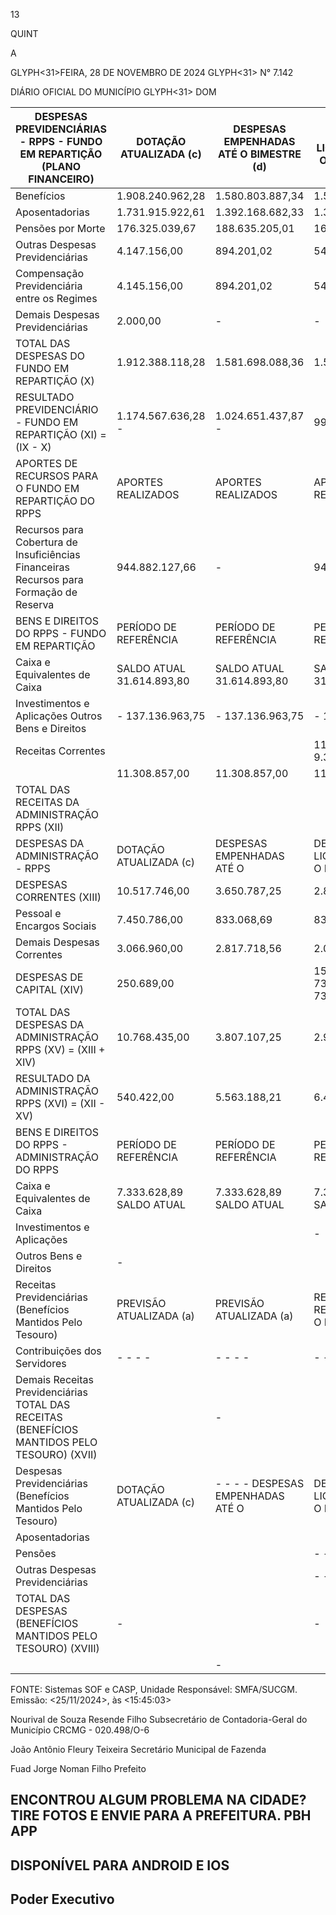 <!-- image -->

13

QUINT

A

GLYPH<31>FEIRA, 28 DE NOVEMBRO DE 2024 GLYPH<31> N° 7.142

DIÁRIO OFICIAL DO MUNICÍPIO GLYPH<31> DOM

| DESPESAS PREVIDENCIÁRIAS - RPPS - FUNDO EM REPARTIÇÃO (PLANO  FINANCEIRO)                       | DOTAÇÃO ATUALIZADA  (c)                                                                                                                                                                                                                                                                                    | DESPESAS  EMPENHADAS ATÉ O  BIMESTRE (d)                                                                                                                                                                                                                                                                   | DESPESAS LIQUIDADAS  ATÉ O BIMESTRE (e)                                                                                                                                                                                                                                                                    | DESPESAS PAGAS ATÉ O  BIMESTRE (f)                                                                                                                                                                                                                                                                         |
|-------------------------------------------------------------------------------------------------|------------------------------------------------------------------------------------------------------------------------------------------------------------------------------------------------------------------------------------------------------------------------------------------------------------|------------------------------------------------------------------------------------------------------------------------------------------------------------------------------------------------------------------------------------------------------------------------------------------------------------|------------------------------------------------------------------------------------------------------------------------------------------------------------------------------------------------------------------------------------------------------------------------------------------------------------|------------------------------------------------------------------------------------------------------------------------------------------------------------------------------------------------------------------------------------------------------------------------------------------------------------|
| Benefícios                                                                                      | 1.908.240.962,28                                                                                                                                                                                                                                                                                           | 1.580.803.887,34                                                                                                                                                                                                                                                                                           | 1.549.767.496,94                                                                                                                                                                                                                                                                                           | 1.397.063.673,87                                                                                                                                                                                                                                                                                           |
| Aposentadorias                                                                                  | 1.731.915.922,61                                                                                                                                                                                                                                                                                           | 1.392.168.682,33                                                                                                                                                                                                                                                                                           | 1.389.215.126,32                                                                                                                                                                                                                                                                                           | 1.251.032.367,69                                                                                                                                                                                                                                                                                           |
| Pensões por Morte                                                                               | 176.325.039,67                                                                                                                                                                                                                                                                                             | 188.635.205,01                                                                                                                                                                                                                                                                                             | 160.552.370,62                                                                                                                                                                                                                                                                                             | 146.031.306,18                                                                                                                                                                                                                                                                                             |
| Outras Despesas Previdenciárias                                                                 | 4.147.156,00                                                                                                                                                                                                                                                                                               | 894.201,02                                                                                                                                                                                                                                                                                                 | 548.114,52                                                                                                                                                                                                                                                                                                 | 535.656,60                                                                                                                                                                                                                                                                                                 |
| Compensação Previdenciária entre os Regimes                                                     | 4.145.156,00                                                                                                                                                                                                                                                                                               | 894.201,02                                                                                                                                                                                                                                                                                                 | 548.114,52                                                                                                                                                                                                                                                                                                 | 535.656,60                                                                                                                                                                                                                                                                                                 |
| Demais Despesas Previdenciárias                                                                 | 2.000,00                                                                                                                                                                                                                                                                                                   | -                                                                                                                                                                                                                                                                                                          | -                                                                                                                                                                                                                                                                                                          | - 1.397.599.330,47                                                                                                                                                                                                                                                                                         |
| TOTAL DAS DESPESAS DO FUNDO EM REPARTIÇÃO (X)                                                   | 1.912.388.118,28                                                                                                                                                                                                                                                                                           | 1.581.698.088,36                                                                                                                                                                                                                                                                                           | 1.550.315.611,46                                                                                                                                                                                                                                                                                           |                                                                                                                                                                                                                                                                                                            |
| RESULTADO PREVIDENCIÁRIO - FUNDO EM REPARTIÇÃO (XI) = (IX - X)                                  | 1.174.567.636,28 -                                                                                                                                                                                                                                                                                         | 1.024.651.437,87 -                                                                                                                                                                                                                                                                                         | 993.268.960,97 -                                                                                                                                                                                                                                                                                           | 840.552.679,98 -                                                                                                                                                                                                                                                                                           |
| APORTES DE RECURSOS PARA O FUNDO EM REPARTIÇÃO DO RPPS                                          | APORTES REALIZADOS                                                                                                                                                                                                                                                                                         | APORTES REALIZADOS                                                                                                                                                                                                                                                                                         | APORTES REALIZADOS                                                                                                                                                                                                                                                                                         | APORTES REALIZADOS                                                                                                                                                                                                                                                                                         |
| Recursos para Cobertura de Insuficiências Financeiras Recursos para Formação de Reserva         | 944.882.127,66                                                                                                                                                                                                                                                                                             | -                                                                                                                                                                                                                                                                                                          | 944.882.127,66                                                                                                                                                                                                                                                                                             |                                                                                                                                                                                                                                                                                                            |
| BENS E DIREITOS DO RPPS - FUNDO EM REPARTIÇÃO                                                   | PERÍODO DE REFERÊNCIA                                                                                                                                                                                                                                                                                      | PERÍODO DE REFERÊNCIA                                                                                                                                                                                                                                                                                      | PERÍODO DE REFERÊNCIA                                                                                                                                                                                                                                                                                      | PERÍODO DE REFERÊNCIA                                                                                                                                                                                                                                                                                      |
| Caixa e Equivalentes de Caixa                                                                   | SALDO ATUAL                                                                                                                                                                                  31.614.893,80                                                                                                 | SALDO ATUAL                                                                                                                                                                                  31.614.893,80                                                                                                 | SALDO ATUAL                                                                                                                                                                                  31.614.893,80                                                                                                 |                                                                                                                                                                                                                                                                                                            |
| Investimentos e Aplicações Outros Bens e Direitos                                               | -                                                                                                                                                                                137.136.963,75                                                                                                            | -                                                                                                                                                                                137.136.963,75                                                                                                            | -                                                                                                                                                                                137.136.963,75                                                                                                            |                                                                                                                                                                                                                                                                                                            |
| Receitas Correntes                                                                              |                                                                                                                                                                                                                                                                                                            |                                                                                                                                                                                                                                                                                                            | 11.308.857,00                                                                               9.370.295,46                                                                                                                                                                                                   | 11.308.857,00                                                                               9.370.295,46                                                                                                                                                                                                   |
|                                                                                                 | 11.308.857,00                                                                                                                                                                                                                                                                                              | 11.308.857,00                                                                                                                                                                                                                                                                                              | 11.308.857,00                                                                                                                                                                                                                                                                                              |                                                                                                                                                                                                                                                                                                            |
| TOTAL DAS RECEITAS DA ADMINISTRAÇÃO RPPS (XII)                                                  |                                                                                                                                                                                                                                                                                                            |                                                                                                                                                                                                                                                                                                            |                                                                                                                                                                                                                                                                                                            | 9.370.295,46                                                                                                                                                                                                                                                                                               |
| DESPESAS DA ADMINISTRAÇÃO - RPPS                                                                | DOTAÇÃO ATUALIZADA  (c)                                                                                                                                                                                                                                                                                    | DESPESAS  EMPENHADAS ATÉ O                                                                                                                                                                                                                                                                                 | DESPESAS LIQUIDADAS  ATÉ O BIMESTRE (e)                                                                                                                                                                                                                                                                    | DESPESAS PAGAS ATÉ O  BIMESTRE (f)                                                                                                                                                                                                                                                                         |
| DESPESAS CORRENTES (XIII)                                                                       | 10.517.746,00                                                                                                                                                                                                                                                                                              | 3.650.787,25                                                                                                                                                                                                                                                                                               | 2.895.903,32                                                                                                                                                                                                                                                                                               | 2.694.138,48                                                                                                                                                                                                                                                                                               |
| Pessoal e Encargos Sociais                                                                      | 7.450.786,00                                                                                                                                                                                                                                                                                               | 833.068,69                                                                                                                                                                                                                                                                                                 | 833.068,69                                                                                                                                                                                                                                                                                                 | 754.241,73                                                                                                                                                                                                                                                                                                 |
| Demais Despesas Correntes                                                                       | 3.066.960,00                                                                                                                                                                                                                                                                                               | 2.817.718,56                                                                                                                                                                                                                                                                                               | 2.062.834,63                                                                                                                                                                                                                                                                                               | 1.939.896,75                                                                                                                                                                                                                                                                                               |
| DESPESAS DE CAPITAL (XIV)                                                                       | 250.689,00                                                                                                                                                                                                                                                                                                 |                                                                                                                                                                                                                                                                                                            | 156.320,00                                  73.906,50                                  73.906,50                                                                                                                                                                                                           |                                                                                                                                                                                                                                                                                                            |
| TOTAL DAS DESPESAS DA ADMINISTRAÇÃO RPPS (XV) = (XIII + XIV)                                    | 10.768.435,00                                                                                                                                                                                                                                                                                              | 3.807.107,25                                                                                                                                                                                                                                                                                               | 2.969.809,82                                                                                                                                                                                                                                                                                               | 2.768.044,98                                                                                                                                                                                                                                                                                               |
| RESULTADO DA ADMINISTRAÇÃO RPPS (XVI) = (XII - XV)                                              | 540.422,00                                                                                                                                                                                                                                                                                                 | 5.563.188,21                                                                                                                                                                                                                                                                                               | 6.400.485,64                                                                                                                                                                                                                                                                                               | 6.602.250,48                                                                                                                                                                                                                                                                                               |
| BENS E DIREITOS DO RPPS - ADMINISTRAÇÃO DO RPPS                                                 | PERÍODO DE REFERÊNCIA                                                                                                                                                                                                                                                                                      | PERÍODO DE REFERÊNCIA                                                                                                                                                                                                                                                                                      | PERÍODO DE REFERÊNCIA                                                                                                                                                                                                                                                                                      | PERÍODO DE REFERÊNCIA                                                                                                                                                                                                                                                                                      |
| Caixa e Equivalentes de Caixa                                                                   | 7.333.628,89  SALDO ATUAL                                                                                                                                                                                                                                                                                  | 7.333.628,89  SALDO ATUAL                                                                                                                                                                                                                                                                                  | 7.333.628,89  SALDO ATUAL                                                                                                                                                                                                                                                                                  |                                                                                                                                                                                                                                                                                                            |
| Investimentos e Aplicações                                                                      |                                                                                                                                                                                                                                                                                                            |                                                                                                                                                                                                                                                                                                            | -                                                                                                                                                                                                                                                                                                          |                                                                                                                                                                                                                                                                                                            |
| Outros Bens e Direitos                                                                          | -                                                                                                                                                                                                                                                                                                          |                                                                                                                                                                                                                                                                                                            |                                                                                                                                                                                                                                                                                                            |                                                                                                                                                                                                                                                                                                            |
| Receitas Previdenciárias (Benefícios Mantidos Pelo Tesouro)                                     | PREVISÃO ATUALIZADA (a)                                                                                                                                                                                                                                                                                    | PREVISÃO ATUALIZADA (a)                                                                                                                                                                                                                                                                                    | RECEITAS REALIZADAS ATÉ O BIMESTRE (b)                                                                                                                                                                                                                                                                     | RECEITAS REALIZADAS ATÉ O BIMESTRE (b)                                                                                                                                                                                                                                                                     |
| Contribuições dos Servidores                                                                    | -                                                                                                  -                                                                                                  -                                                                                                  - | -                                                                                                  -                                                                                                  -                                                                                                  - | -                                                                                                  -                                                                                                  -                                                                                                  - | -                                                                                                  -                                                                                                  -                                                                                                  - |
| Demais Receitas Previdenciárias    TOTAL DAS RECEITAS (BENEFÍCIOS MANTIDOS PELO TESOURO) (XVII) |                                                                                                                                                                                                                                                                                                            | -                                                                                                                                                                                                                                                                                                          |                                                                                                                                                                                                                                                                                                            | -                                                                                                                                                                                                                                                                                                          |
| Despesas Previdenciárias (Benefícios Mantidos Pelo Tesouro)                                     | DOTAÇÃO ATUALIZADA  (c)                                                                                                                                                                                                                                                                                    | -                                                 -                                                 -                                                 -   DESPESAS  EMPENHADAS ATÉ O                                                                                                                       | DESPESAS LIQUIDADAS  ATÉ O BIMESTRE (e)                                                                                                                                                                                                                                                                    | DESPESAS PAGAS ATÉ O  BIMESTRE (f)                                                                                                                                                                                                                                                                         |
| Aposentadorias                                                                                  |                                                                                                                                                                                                                                                                                                            |                                                                                                                                                                                                                                                                                                            |                                                                                                                                                                                                                                                                                                            |                                                                                                                                                                                                                                                                                                            |
| Pensões                                                                                         |                                                                                                                                                                                                                                                                                                            |                                                                                                                                                                                                                                                                                                            | -                                                 -                                                 -                                                 -                                                                                                                                                    |                                                                                                                                                                                                                                                                                                            |
| Outras Despesas Previdenciárias                                                                 |                                                                                                                                                                                                                                                                                                            |                                                                                                                                                                                                                                                                                                            | -                                                 -                                                 -                                                 -                                                                                                                                                    |                                                                                                                                                                                                                                                                                                            |
| TOTAL DAS DESPESAS (BENEFÍCIOS MANTIDOS PELO TESOURO) (XVIII)                                   | -                                                                                                                                                                                                                                                                                                          |                                                                                                                                                                                                                                                                                                            | -                                                                                                                                                                                                                                                                                                          | -                                                                                                                                                                                                                                                                                                          |
|                                                                                                 |                                                                                                                                                                                                                                                                                                            | -                                                                                                                                                                                                                                                                                                          |                                                                                                                                                                                                                                                                                                            |                                                                                                                                                                                                                                                                                                            |

FONTE: Sistemas SOF e CASP, Unidade Responsável: SMFA/SUCGM. Emissão: <25/11/2024>, às <15:45:03>

Nourival de Souza Resende Filho Subsecretário de Contadoria-Geral do Município CRCMG - 020.498/O-6

João Antônio Fleury Teixeira Secretário Municipal de Fazenda

Fuad Jorge Noman Filho Prefeito

<!-- image -->

## ENCONTROU ALGUM PROBLEMA NA CIDADE? TIRE FOTOS E ENVIE PARA A PREFEITURA. PBH APP

## DISPONÍVEL PARA ANDROID E IOS

## Poder Executivo

<!-- image -->
